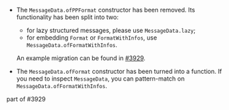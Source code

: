 * The `MessageData.ofPPFormat` constructor has been removed.
  Its functionality has been split into two:

  - for lazy structured messages, please use `MessageData.lazy`;
  - for embedding `Format` or `FormatWithInfos`, use `MessageData.ofFormatWithInfos`.

  An example migration can be found in [#3929](https://github.com/leanprover/lean4/pull/3929/files#diff-5910592ab7452a0e1b2616c62d22202d2291a9ebb463145f198685aed6299867L109).

* The `MessageData.ofFormat` constructor has been turned into a function.
  If you need to inspect `MessageData`,
  you can pattern-match on `MessageData.ofFormatWithInfos`.

part of #3929

